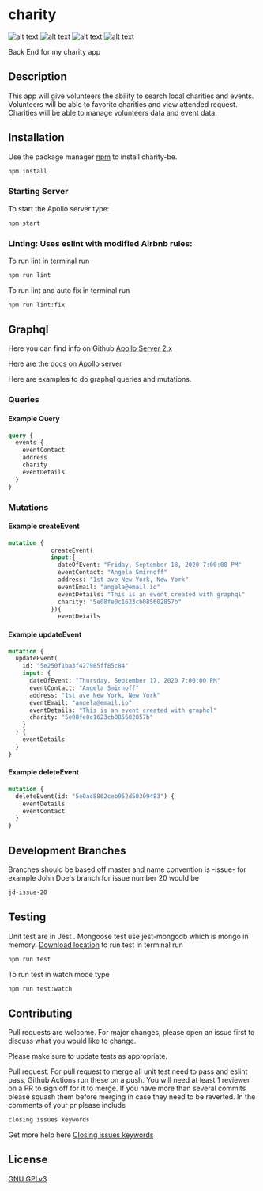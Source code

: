 # charity

![alt text](https://img.shields.io/github/issues/wesbubeck/charity-be "Issues Badge")
![alt text](https://img.shields.io/github/forks/wesbubeck/charity-be "Forks Badge")
![alt text](https://img.shields.io/github/stars/wesbubeck/charity-be "Issues Badge")
![alt text](https://img.shields.io/github/license/wesbubeck/charity-be "Issues Badge")

Back End for my charity app

## Description

This app will give volunteers the ability to search local charities and events. Volunteers will be able to favorite charities and view attended request. Charities will be able to manage volunteers data and event data.

## Installation

Use the package manager [npm](https://www.npmjs.com/) to install charity-be.

```bash
npm install
```

### Starting Server

To start the Apollo server type:

```bash
npm start
```

### Linting: Uses eslint with modified Airbnb rules:

To run lint in terminal run

```bash
npm run lint
```

To run lint and auto fix in terminal run

```bash
npm run lint:fix
```

## Graphql

Here you can find info on Github [Apollo Server 2.x](https://github.com/apollographql/apollo-server)

Here are the [docs on Apollo server](https://www.apollographql.com/docs/apollo-server/getting-started/)

Here are examples to do graphql queries and mutations.

### Queries

#### Example Query

```graphql
query {
  events {
    eventContact
    address
    charity
    eventDetails
  }
}
```

### Mutations

#### Example createEvent

```graphql
mutation {
            createEvent(
            input:{
              dateOfEvent: "Friday, September 18, 2020 7:00:00 PM"
              eventContact: "Angela Smirnoff"
              address: "1st ave New York, New York"
              eventEmail: "angela@email.io"
              eventDetails: "This is an event created with graphql"
              charity: "5e08fe0c1623cb085602857b"
            }){
              eventDetails

```

#### Example updateEvent

```graphql
mutation {
  updateEvent(
    id: "5e250f1ba3f427985ff85c84"
    input: {
      dateOfEvent: "Thursday, September 17, 2020 7:00:00 PM"
      eventContact: "Angela Smirnoff"
      address: "1st ave New York, New York"
      eventEmail: "angela@email.io"
      eventDetails: "This is an event created with graphql"
      charity: "5e08fe0c1623cb085602857b"
    }
  ) {
    eventDetails
  }
}
```

#### Example deleteEvent

```graphql
mutation {
  deleteEvent(id: "5e0ac8862ceb952d50309483") {
    eventDetails
    eventContact
  }
}
```

## Development Branches

Branches should be based off master and name convention is -issue- for example John Doe's branch for issue number 20 would be

```bash
jd-issue-20
```

## Testing

Unit test are in Jest . Mongoose test use jest-mongodb which is mongo in memory. [Download location](https://github.com/shelfio/jest-mongodb)
to run test in terminal run

```bash
npm run test
```

To run test in watch mode type

```bash
npm run test:watch
```

## Contributing

Pull requests are welcome. For major changes, please open an issue first to discuss what you would like to change.

Please make sure to update tests as appropriate.

Pull request: For pull request to merge all unit test need to pass and eslint pass, Github Actions run these on a push. You will need at least 1 reviewer on a PR to sign off for it to merge. If you have more than several commits please squash them before merging in case they need to be reverted. In the comments of your pr please include

```bash
closing issues keywords
```

Get more help here [Closing issues keywords](https://help.github.com/en/github/managing-your-work-on-github/closing-issues-using-keywords)

## License

[GNU GPLv3](https://choosealicense.com/licenses/gpl-3.0/)
